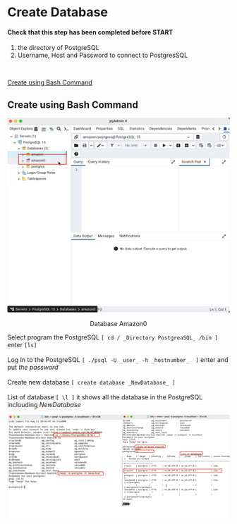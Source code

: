 Create Database
============

#### Check that this step has been completed before START 
1. the directory of PostgreSQL
2. Username, Host and Password to connect to PostgresSQL
<br>

[Create using Bash Command](create-database.md#Create-using-Bash-Command)


## Create using Bash Command

![1](/images/1.png)

<p align="center">Database Amazon0</p>

Select program the PostgreSQL `[ cd / _Directory PostgreaSQL_ /bin ]` enter `[ls]`
<br>
<br>
Log In to the PostgreSQL `[ ./psql -U _user_ -h _hostnumber_  ]`  enter and put _the password_
<br>
<br>
Create new database `[ create database _NewDatabase_ ]`
<br>
<br>
List of database  `[ \l ]` it shows all the database in the PostgreSQL inclouding _NewDatabase_
<br>

![2](/images/2.png)
